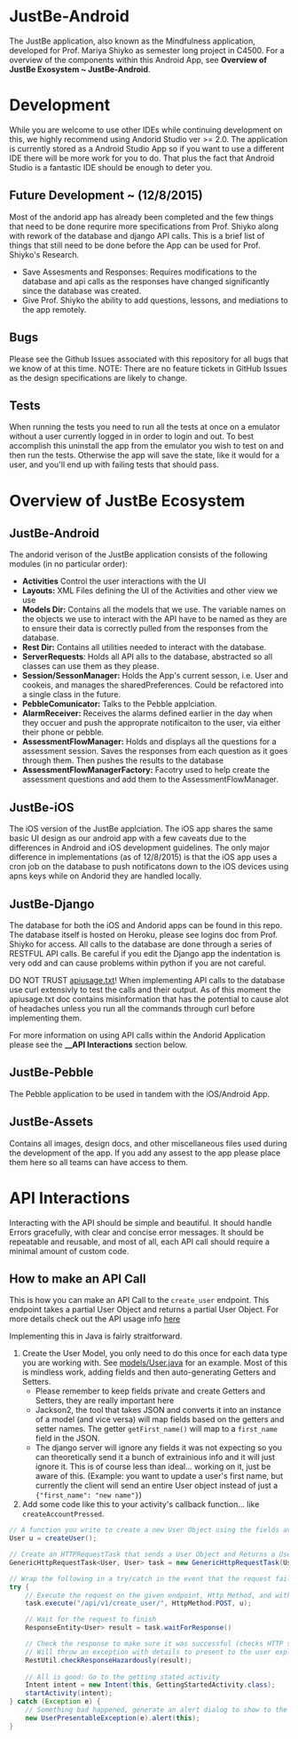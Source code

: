 # JustBe-Android
The JustBe application, also known as the Mindfulness application, developed for Prof. Mariya Shiyko as semester long project in C4500. For a overview of the components within this Android App, see **__Overview of JustBe Exosystem ~ JustBe-Android__**.

# Development
While you are welcome to use other IDEs while continuing development on this, we highly recommend using Andorid Studio ver >= 2.0. The application is currently stored as a Android Studio App so if you want to use a different IDE there will be more work for you to do. That plus the fact that Android Studio is a fantastic IDE should be enough to deter you.

## Future Development ~ (12/8/2015)
Most of the andorid app has already been completed and the few things that need to be done requrire more specifications from Prof. Shiyko along with rework of the database and django API calls. This is a brief list of things that still need to be done before the App can be used for Prof. Shiyko's Research.

* Save Assesments and Responses: Requires modifications to the database and api calls as the responses have changed significantly since the database was created.
* Give Prof. Shiyko the ability to add questions, lessons, and mediations to the app remotely.

## Bugs 
Please see the Github Issues associated with this repository for all bugs that we know of at this time. NOTE: There are no feature tickets in GitHub Issues as the design specifications are likely to change. 

## Tests
When running the tests you need to run all the tests at once on a emulator without a user currently logged in in order to login and out. To best accomplish this uninstall the app from the emulator you wish to test on and then run the tests. Otherwise the app will save the state, like it would for a user, and you'll end up with failing tests that should pass.

# Overview of JustBe Ecosystem

## JustBe-Android
The andorid verison of the JustBe application consists of the following modules (in no particular order):
* **Activities** Control the user interactions with the UI
* **Layouts:** XML Files defining the UI of the Activities and other view we use
* **Models Dir:** Contains all the models that we use. The variable names on the objects we use to interact with the API have to be named as they are to ensure their data is correctly pulled from the responses from the database.
* **Rest Dir:** Contains all utilities needed to interact with the database.
* **ServerRequests**: Holds all API alls to the database, abstracted so all classes can use them as they please.
* **Session/SessonManager:** Holds the App's current sesson, i.e. User and cookeis, and manages the sharedPreferences. Could be refactored into a single class in the future.
* **PebbleComunicator:** Talks to the Pebble applciation.
* **AlarmReceiver:** Receives the alarms defined earlier in the day when they occuer and push the approprate notificaiton to the user, via either their phone or pebble.
* **AssessmentFlowManager:** Holds and displays all the questions for a assessment session. Saves the responses from each question as it goes through them. Then pushes the results to the database
* **AssessmentFlowManagerFactory:** Facotry used to help create the assessment questions and add them to the AssessmentFlowManager.

## JustBe-iOS
The iOS version of the JustBe applciation. The iOS app shares the same basic UI design as our android app with a few caveats due to the differences in Android and iOS development guidelines. The only major difference in implementations (as of 12/8/2015) is that the iOS app uses a cron job on the database to push notificatons down to the iOS devices using apns keys while on Andorid they are handled locally. 

## JustBe-Django
The database for both the iOS and Andorid apps can be found in this repo. The database itself is hosted on Heroku, please see logins doc from Prof. Shiyko for access. All calls to the database are done through a series of RESTFUL API calls. Be careful if you edit the Django app the indentation is very odd and can cause problems within python if you are not careful.

DO NOT TRUST [apiusage.txt]( https://github.com/justbeneu/JustBe-Django/blob/master/apiusage.txt#L46-L110)! When implementing API calls to the database use curl extensivly to test the calls and their output. As of this moment the apiusage.txt doc contains misinformation that has the potential to cause alot of headaches unless you run all the commands through curl before implementing them. 

For more information on using API calls within the Andorid Application please see the **__API Interactions** section below.

## JustBe-Pebble
The Pebble application to be used in tandem with the iOS/Android App.

## JustBe-Assets
Contains all images, design docs, and other miscellaneous files used during the development of the app. If you add any assest to the app please place them here so all teams can have access to them.

# API Interactions

Interacting with the API should be simple and beautiful. It should handle Errors gracefully, with clear and concise error messages.  It should be repeatable and reusable, and most of all, each API call should require a minimal amount of custom code.

## How to make an API Call

This is how you can make an API Call to the `create_user` endpoint. This endpoint takes a partial User Object and 
returns a partial User Object.  For more details check out the API usage info [here]( https://github.com/justbeneu/JustBe-Django/blob/master/apiusage.txt#L46-L110)

Implementing this in Java is fairly straitforward.

1. Create the User Model, you only need to do this once for each data type you are working with.  See [models/User.java](https://github.com/justbeneu/JustBe-Android/blob/master/app/src/main/java/justbe/mindfulnessapp/models/User.java) for an example.  Most of this is mindless work, adding fields and then auto-generating Getters and Setters.
    * Please remember to keep fields private and create Getters and Setters, they are really important here
    * Jackson2, the tool that takes JSON and converts it into an instance of a model (and vice versa) will map fields based on the getters and setter names. The getter `getFirst_name()` will map to a `first_name` field in the JSON.
    * The django server will ignore any fields it was not expecting so you can theoretically send it a bunch of extrainious info and it will just ignore it.  This is of course less than ideal... working on it, just be aware of this. (Example: you want to update a user's first name, but currently the client will send an entire User object instead of just a `{"first_name": "new name"}`)
2. Add some code like this to your activity's callback function... like `createAccountPressed`.
```java
// A function you write to create a new User Object using the fields available on the Activitiy View
User u = createUser();

// Create an HTTPRequestTask that sends a User Object and Returns a User Object
GenericHttpRequestTask<User, User> task = new GenericHttpRequestTask(User.class, User.class);

// Wrap the following in a try/catch in the event that the request fails for some reason.
try {
    // Execute the request on the given endpoint, Http Method, and with the User object u as the request body.
    task.execute("/api/v1/create_user/", HttpMethod.POST, u);

    // Wait for the request to finish
    ResponseEntity<User> result = task.waitForResponse()

    // Check the response to make sure it was successful (checks HTTP status and body for errors)
    // Will throw an exception with details to present to the user explaining the problem
    RestUtil.checkResponseHazardously(result);
     
    // All is good: Go to the getting stated activity
    Intent intent = new Intent(this, GettingStartedActivity.class);
    startActivity(intent);
} catch (Exception e) {
    // Something bad happened, generate an alert dialog to show to the user
    new UserPresentableException(e).alert(this);
}
```
